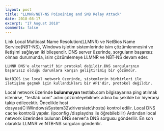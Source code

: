 ```yaml
---
layout: post
title: "LLMNR/NBT-NS Poisoining and SMB Relay Attack"
date: 2018-08-17
excerpt: "17 August 2018"
comments: false
---
```


Link Local Multicast Name Resolution(LLMNR) ve NetBios Name Service(NBT-NS), Windows işletim sistemlerinde isim çözümlenmesini ve iletişimi sağlayan iki bileşendir. DNS server üzerinde, sorguların başarısız olması durumunda, isim çözümlemeye LLMNR ve NBT-NS devam eder.

````
LLMNR DNS'e alternatif bir protokol değildir.DNS sorgularının başarısız olduğu durumlara karşın geliştirimiş bir çözümdür.

NetBIOS ise local network üzerinde, sistemlerin birbirleri ile iletişime geçmek için kullandıkları bir API'dir, protokol değildir.
````

Local network üzerinde **bulunmayan** testlab.com bilgisayarına ping atılmak istenirse, "testlab.com" adını çözümleyebilmek adına bu şekilde bir hiyerarşi takip edilecektir.
Öncelikle host dosyası(C:\Windows\System32\drivers\etc\hosts) kontrol edilir.
Local DNS cache kontrolü yapılır. (ipconfig /displaydns ile öğrebilebilir)
Ardından local network üzerinden bulunan DNS server'a DNS sorgusu gönderilir.
En son olarakta LLMNR ve NTB-NS sorguları gönderilir.

